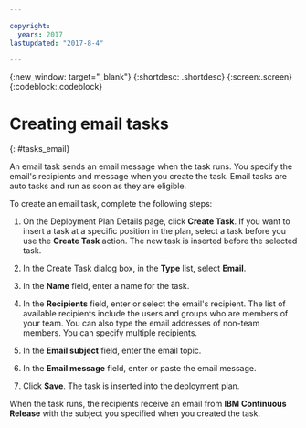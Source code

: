 ```yaml
---

copyright:
  years: 2017
lastupdated: "2017-8-4"

---
```


{:new_window: target="_blank"}
{:shortdesc: .shortdesc}
{:screen:.screen}
{:codeblock:.codeblock}

# Creating email tasks
{: #tasks_email}

An email task sends an email message when the task runs. You specify the email's recipients and message when you create the task. Email tasks are auto tasks and run as soon as they are eligible.

To create an email task, complete the following steps:

1. On the Deployment Plan Details page, click **Create Task**. If you want to insert a task at a specific position in the plan, select a task before you use the **Create Task** action. The new task is inserted before the selected task.

1. In the Create Task dialog box, in the **Type** list, select **Email**.

1. In the **Name** field, enter a name for the task.

3. In the **Recipients** field, enter or select the email's recipient. The list of available recipients include the users and groups who are members of your team. You can also type the email addresses of non-team members. You can specify multiple recipients.

3. In the **Email subject** field, enter the email topic.

3. In the **Email message** field, enter or paste the email message.

5. Click **Save**. The task is inserted into the deployment plan.

When the task runs, the recipients receive an email from **IBM Continuous Release** with the subject you specified when you created the task.


